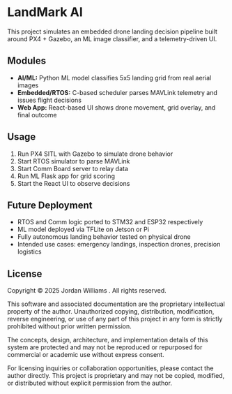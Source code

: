 # LandMark AI

This project simulates an embedded drone landing decision pipeline built around PX4 + Gazebo, an ML image classifier, and a telemetry-driven UI.

## Modules
- **AI/ML:** Python ML model classifies 5x5 landing grid from real aerial images
- **Embedded/RTOS:** C-based scheduler parses MAVLink telemetry and issues flight decisions
- **Web App:** React-based UI shows drone movement, grid overlay, and final outcome

## Usage
1. Run PX4 SITL with Gazebo to simulate drone behavior
2. Start RTOS simulator to parse MAVLink
3. Start Comm Board server to relay data
4. Run ML Flask app for grid scoring
5. Start the React UI to observe decisions

## Future Deployment
- RTOS and Comm logic ported to STM32 and ESP32 respectively
- ML model deployed via TFLite on Jetson or Pi
- Fully autonomous landing behavior tested on physical drone
- Intended use cases: emergency landings, inspection drones, precision logistics

## License

Copyright © 2025 Jordan Williams . All rights reserved.

This software and associated documentation are the proprietary intellectual property of the author. Unauthorized copying, distribution, modification, reverse engineering, or use of any part of this project in any form is strictly prohibited without prior written permission.

The concepts, design, architecture, and implementation details of this system are protected and may not be reproduced or repurposed for commercial or academic use without express consent.

For licensing inquiries or collaboration opportunities, please contact the author directly. This project is proprietary and may not be copied, modified, or distributed without explicit permission from the author.
